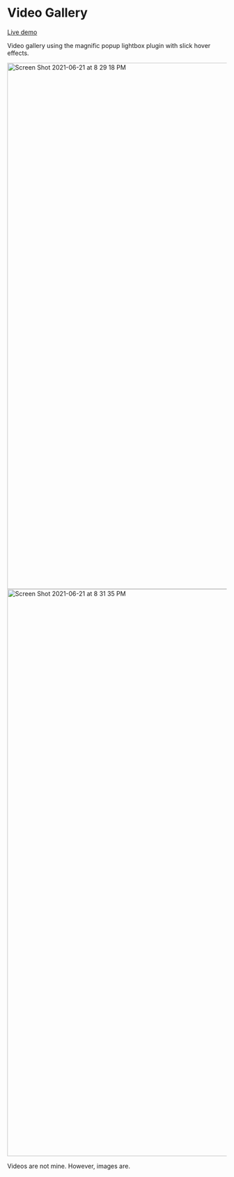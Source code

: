 # Video Gallery

[Live demo](https://codepen.io/bobbykorec/live/XNpjem "Video Gallery Live Demo")

Video gallery using the magnific popup lightbox plugin with slick hover effects.

<img width="1209" alt="Screen Shot 2021-06-21 at 8 29 18 PM" src="https://user-images.githubusercontent.com/17466307/122858632-6df88980-d2cf-11eb-9075-17bfc575ef9b.png">

<img width="1303" alt="Screen Shot 2021-06-21 at 8 31 35 PM" src="https://user-images.githubusercontent.com/17466307/122858790-b9129c80-d2cf-11eb-86af-75c5d40c9b2a.png">

Videos are not mine. However, images are.
